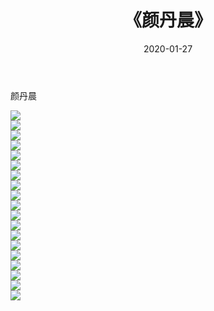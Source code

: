 ﻿---
layout: post
title:  《颜丹晨》
date:   2020-01-27
img: http://pic.660000.xyz/1:/壁纸/明星魅力/华人明星/颜丹晨/000.jpg
categories: [美女, 清纯, 唯美]
---

颜丹晨

 ![](http://pic.660000.xyz/1:/壁纸/明星魅力/华人明星/颜丹晨/001.jpg) <br>![](http://pic.660000.xyz/1:/壁纸/明星魅力/华人明星/颜丹晨/002.jpg) <br>![](http://pic.660000.xyz/1:/壁纸/明星魅力/华人明星/颜丹晨/003.jpg) <br>![](http://pic.660000.xyz/1:/壁纸/明星魅力/华人明星/颜丹晨/004.jpg) <br>![](http://pic.660000.xyz/1:/壁纸/明星魅力/华人明星/颜丹晨/005.jpg) <br>![](http://pic.660000.xyz/1:/壁纸/明星魅力/华人明星/颜丹晨/006.jpg) <br>![](http://pic.660000.xyz/1:/壁纸/明星魅力/华人明星/颜丹晨/007.jpg) <br>![](http://pic.660000.xyz/1:/壁纸/明星魅力/华人明星/颜丹晨/008.jpg) <br>![](http://pic.660000.xyz/1:/壁纸/明星魅力/华人明星/颜丹晨/009.jpg) <br>![](http://pic.660000.xyz/1:/壁纸/明星魅力/华人明星/颜丹晨/010.jpg) <br>![](http://pic.660000.xyz/1:/壁纸/明星魅力/华人明星/颜丹晨/011.jpg) <br>![](http://pic.660000.xyz/1:/壁纸/明星魅力/华人明星/颜丹晨/012.jpg) <br>![](http://pic.660000.xyz/1:/壁纸/明星魅力/华人明星/颜丹晨/013.jpg) <br>![](http://pic.660000.xyz/1:/壁纸/明星魅力/华人明星/颜丹晨/014.jpg) <br>![](http://pic.660000.xyz/1:/壁纸/明星魅力/华人明星/颜丹晨/015.jpg) <br>![](http://pic.660000.xyz/1:/壁纸/明星魅力/华人明星/颜丹晨/016.jpg) <br>![](http://pic.660000.xyz/1:/壁纸/明星魅力/华人明星/颜丹晨/017.jpg) <br>![](http://pic.660000.xyz/1:/壁纸/明星魅力/华人明星/颜丹晨/018.jpg) <br>![](http://pic.660000.xyz/1:/壁纸/明星魅力/华人明星/颜丹晨/019.jpg) <br>